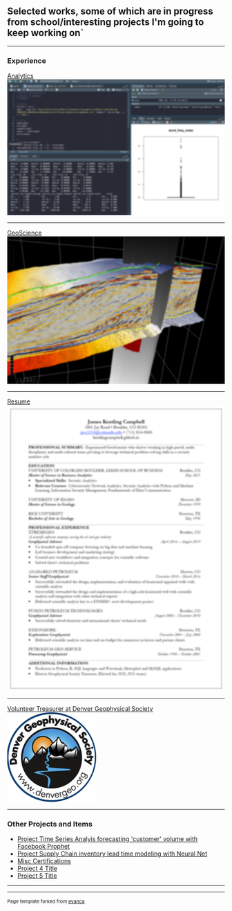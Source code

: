 ## Selected works, some of which are in progress from school/interesting projects I'm going to keep working on` 

---

### Experience

[Analytics](/sample_page)
<img src="images/blur_pycharm.png?raw=true"/>

---
[GeoScience](https://www.dgbes.com)
<img src="images/blur_opendtect.png?raw=true"/>

---
[Resume](/pdf/Campbell_Resume.pdf)
<img src="images/blur_resume.png?raw=true"/>

---
[Volunteer Treasurer at Denver Geophysical Society](https://denvergeo.org)
<img src="images/logo-geophysical-2.png?raw=true"/>

---

### Other Projects and Items

- [Project Time Series Analyis forecasting 'customer' volume with Facebook Prophet](https://github.com/kentlingcampbell/Customer_timeseries_FBP/blob/main/JupyterNotebook.ipynb)
- [Project Supply Chain inventory lead time modeling with Neural Net](https://github.com/kentlingcampbell/NN_for_lead_time/blob/main/Final_KerasNN-Final.ipynb)
- [Misc Certifications](http://example.com/)
- [Project 4 Title](http://example.com/)
- [Project 5 Title ](http://example.com/)

---




---
<p style="font-size:11px">Page template forked from <a href="https://github.com/evanca/quick-portfolio">evanca</a></p>
<!-- Remove above link if you don't want to attibute -->
